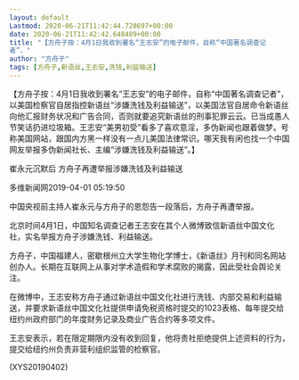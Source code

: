 ```yaml
---
layout: default
Lastmod: 2020-06-21T11:42:44.728697+00:00
date: 2020-06-21T11:42:42.648489+00:00
title: "【方舟子按：4月1日我收到署名“王志安”的电子邮件，自称“中国著名调查记
者”，"
author: "方舟子"
tags: [方舟子,新语丝,王志安,洗钱,利益输送]
---
```


【方舟子按：4月1日我收到署名“王志安”的电子邮件，自称“中国著名调查记者”，以美国检察官自居指控新语丝“涉嫌洗钱及利益输送”，以美国法官自居命令新语丝向他汇报财务状况和广告合同，否则就要追究新语丝的刑事犯罪云云。已当成愚人节笑话扔进垃圾箱。王志安“美男初受”看多了喜欢意淫，多伪新闻也跟着做梦。号称美国网站，跟国内方黑一样没有一点儿美国法律常识。哪天我有闲也找一个中国网友举报多伪新闻社长、主编“涉嫌洗钱及利益输送”。】

崔永元沉默后 方舟子再遭举报涉嫌洗钱及利益输送

多维新闻网2019-04-01 05:19:50

中国央视前主持人崔永元与方舟子的恩怨告一段落后，方舟子再遭举报。

北京时间4月1日，中国知名调查记者王志安在其个人微博致信新语丝中国文化社，实名举报方舟子涉嫌洗钱、利益输送。

方舟子，中国福建人，密歇根州立大学生物化学博士，《新语丝》月刊和同名网站创办人。长期在互联网上从事对学术造假和学术腐败的揭露，因此受社会舆论关注。

在微博中，王志安称方舟子通过新语丝中国文化社进行洗钱、内部交易和利益输送，并要求新语丝中国文化社提供申请免税资格时提交的1023表格、每年提交给纽约州政府部门的年度财务记录及商业广告合约等多项文件。

王志安表示，若在限定期限内没有收到回复，他将贵社拒绝提供上述资料的行为，提交给纽约州负责非营利组织监管的检察官。

(XYS20190402)

